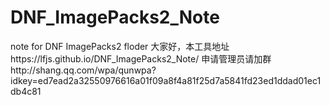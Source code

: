 # DNF_ImagePacks2_Note
note for DNF ImagePacks2 floder
大家好，本工具地址https://lfjs.github.io/DNF_ImagePacks2_Note/
申请管理员请加群http://shang.qq.com/wpa/qunwpa?idkey=ed7ead2a32550976616a01f09a8f4a81f25d7a5841fd23ed1ddad01ec1db4c81
